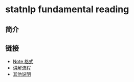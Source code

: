 # statnlp fundamental reading
## 简介
## 链接
- [Note 格式](https://github.com/RaleighZ/statnlp_fundamental_reading/blob/master/%E8%AF%B4%E6%98%8E/NOTE%E6%A0%BC%E5%BC%8F.md)
- [讲解流程](https://github.com/RaleighZ/statnlp_fundamental_reading/blob/master/%E8%AF%B4%E6%98%8E/%E8%AE%B2%E8%A7%A3%E6%B5%81%E7%A8%8B.md)
- [其他说明](https://github.com/RaleighZ/statnlp_fundamental_reading/blob/master/%E8%AF%B4%E6%98%8E/%E5%85%B6%E4%BB%96%E8%AF%B4%E6%98%8E.md)
